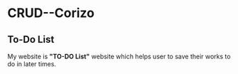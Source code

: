 # CRUD--Corizo
## To-Do List
My website is **"TO-DO List"** website which helps user to save their works to do in later times. 
